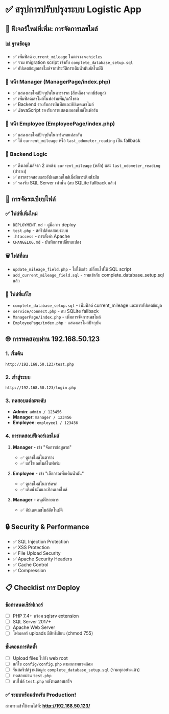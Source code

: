 # ✅ สรุปการปรับปรุงระบบ Logistic App

## 🎯 ฟีเจอร์ใหม่ที่เพิ่ม: การจัดการเลขไมล์

### 📊 ฐานข้อมูล
- ✅ เพิ่มฟิลด์ `current_mileage` ในตาราง `vehicles`
- ✅ รวม migration script เข้ากับ `complete_database_setup.sql`
- ✅ อัปเดตข้อมูลเลขไมล์จากประวัติการเติมน้ำมันอัตโนมัติ

### 👔 หน้า Manager (ManagerPage/index.php)
- ✅ แสดงเลขไมล์ปัจจุบันในตารางรถ (สีเหลือง หากมีข้อมูล)
- ✅ เพิ่มฟิลด์เลขไมล์ในฟอร์มเพิ่ม/แก้ไขรถ
- ✅ Backend รองรับการบันทึกและอัปเดตเลขไมล์
- ✅ JavaScript รองรับการแสดงผลเลขไมล์ในฟอร์ม

### 👷 หน้า Employee (EmployeePage/index.php)
- ✅ แสดงเลขไมล์ปัจจุบันในการ์ดรถแต่ละคัน
- ✅ ใช้ `current_mileage` หรือ `last_odometer_reading` เป็น fallback

### 🔧 Backend Logic
- ✅ ดึงเลขไมล์จาก 2 แหล่ง: `current_mileage` (หลัก) และ `last_odometer_reading` (สำรอง)
- ✅ การตรวจสอบและอัปเดตเลขไมล์เมื่อมีการเติมน้ำมัน
- ✅ รองรับ SQL Server เท่านั้น (ลบ SQLite fallback แล้ว)

## 📁 การจัดระเบียบไฟล์

### ✅ ไฟล์ที่เพิ่มใหม่
- `DEPLOYMENT.md` - คู่มือการ deploy
- `test.php` - สคริปต์ทดสอบระบบ
- `.htaccess` - การตั้งค่า Apache
- `CHANGELOG.md` - บันทึกการเปลี่ยนแปลง

### 🗑️ ไฟล์ที่ลบ
- `update_mileage_field.php` - ไม่ใช้แล้ว เปลี่ยนไปใช้ SQL script
- `add_current_mileage_field.sql` - รวมเข้ากับ complete_database_setup.sql แล้ว

### 🔧 ไฟล์ที่แก้ไข
- `complete_database_setup.sql` - เพิ่มฟิลด์ current_mileage และการอัปเดตข้อมูล
- `service/connect.php` - ลบ SQLite fallback
- `ManagerPage/index.php` - เพิ่มการจัดการเลขไมล์
- `EmployeePage/index.php` - แสดงเลขไมล์ปัจจุบัน

## 🌐 การทดสอบผ่าน 192.168.50.123

### 1. เริ่มต้น
```
http://192.168.50.123/test.php
```

### 2. เข้าสู่ระบบ
```
http://192.168.50.123/login.php
```

### 3. ทดสอบแต่ละระดับ
- **Admin**: `admin / 123456`
- **Manager**: `manager / 123456`  
- **Employee**: `employee1 / 123456`

### 4. การทดสอบฟีเจอร์เลขไมล์
1. **Manager** - เข้า "จัดการข้อมูลรถ"
   - ✅ ดูเลขไมล์ในตาราง
   - ✅ แก้ไขเลขไมล์ในฟอร์ม
   
2. **Employee** - เข้า "เลือกรถเพื่อเติมน้ำมัน"
   - ✅ ดูเลขไมล์ในการ์ดรถ
   - ✅ เติมน้ำมันและป้อนเลขไมล์

3. **Manager** - อนุมัติรายการ
   - ✅ อัปเดตเลขไมล์อัตโนมัติ

## 🔒 Security & Performance
- ✅ SQL Injection Protection
- ✅ XSS Protection  
- ✅ File Upload Security
- ✅ Apache Security Headers
- ✅ Cache Control
- ✅ Compression

## 📋 Checklist การ Deploy

### ข้อกำหนดเซิร์ฟเวอร์
- [ ] PHP 7.4+ พร้อม sqlsrv extension
- [ ] SQL Server 2017+
- [ ] Apache Web Server
- [ ] โฟลเดอร์ uploads มีสิทธิ์เขียน (chmod 755)

### ขั้นตอนการติดตั้ง
- [ ] Upload files ไปยัง web root
- [ ] แก้ไข `config/config.php` ตามสภาพแวดล้อม
- [ ] รันสคริปต์ฐานข้อมูล: `complete_database_setup.sql` (รวมทุกอย่างแล้ว)
- [ ] ทดสอบผ่าน `test.php`
- [ ] ลบไฟล์ `test.php` หลังทดสอบเสร็จ

### ✅ ระบบพร้อมสำหรับ Production!

สามารถเข้าใช้งานได้ที่: **http://192.168.50.123/**
